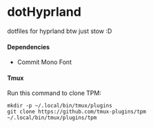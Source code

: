 # dotHyprland
dotfiles for hyprland
btw just stow :D

#### Dependencies
- Commit Mono Font

#### Tmux
Run this command to clone TPM:
```
mkdir -p ~/.local/bin/tmux/plugins
git clone https://github.com/tmux-plugins/tpm ~/.local/bin/tmux/plugins/tpm
```
